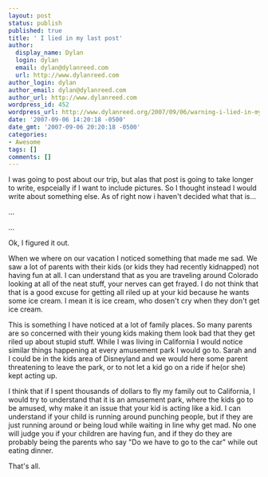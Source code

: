 ```yaml
---
layout: post
status: publish
published: true
title: ' I lied in my last post'
author:
  display_name: Dylan
  login: dylan
  email: dylan@dylanreed.com
  url: http://www.dylanreed.com
author_login: dylan
author_email: dylan@dylanreed.com
author_url: http://www.dylanreed.com
wordpress_id: 452
wordpress_url: http://www.dylanreed.org/2007/09/06/warning-i-lied-in-my-last-post/
date: '2007-09-06 14:20:18 -0500'
date_gmt: '2007-09-06 20:20:18 -0500'
categories:
- Awesome
tags: []
comments: []
---
```

<p>I was going to post about our trip, but alas that post is going to take longer to write, espceially if I want to include pictures. So I thought instead I would write about something else. As of right now i haven't decided what that is...</p>
<p>...</p>
<p>...</p>
<p>Ok, I figured it out.</p>
<p>When we where on our vacation I noticed something that made me sad. We saw a lot of parents with their kids (or kids they had recently kidnapped) not having fun at all. I can understand that as you are traveling around Colorado looking at all of the neat stuff, your nerves can get frayed. I do not think that that is a good excuse for getting all riled up at your kid because he wants some ice cream. I mean it is ice cream, who dosen't cry when they don't get ice cream.</p>
<p>This is something I have noticed at a lot of family places. So many parents are so concerned with their young kids making them look bad that they get riled up about stupid stuff. While I was living in California I would notice similar things happening at every amusement park I would go to. Sarah and I could be in the kids area of Disneyland and we would here some parent threatening to leave the park, or to not let a kid go on a ride if he(or she) kept acting up.</p>
<p><!--adsense--></p>
<p>I think that if I spent thousands of dollars to fly my family out to California, I would try to understand that it is an amusement park, where the kids go to be amused, why make it an issue that your kid is acting like a kid. I can understand if your child is running around punching people, but if they are just running around or being loud while waiting in line why get mad. No one will judge you if your children are having fun, and if they do they are probably being the parents who say "Do we have to go to the car" while out eating dinner.</p>
<p>That's all.</p>
